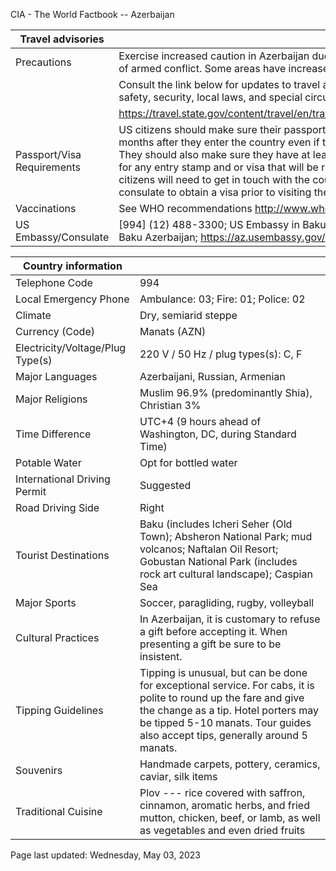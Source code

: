 CIA - The World Factbook -- Azerbaijan

| Travel advisories | |
| --- | --- |
| Precautions | Exercise increased caution in Azerbaijan due to terrorism concerns and areas of armed conflict. Some areas have increased risk. |
| | Consult the link below for updates to travel advisories and statements on safety, security, local laws, and special circumstances in this country. |
| | <https://travel.state.gov/content/travel/en/traveladvisories/traveladvisories.html> |
| Passport/Visa Requirements | US citizens should make sure their passport will not expire for at least 6 months after they enter the country even if they do not intend to stay that long. They should also make sure they have at least 1 blank page in their passport for any entry stamp and or visa that will be required. A visa is required. US citizens will need to get in touch with the country's embassy or nearest consulate to obtain a visa prior to visiting the country. |
| Vaccinations | See WHO recommendations  <http://www.who.int/> |
| US Embassy/Consulate | [994] (12) 488-3300; US Embassy in Baku, 111 Azadlig Avenue, AZ1007 Baku Azerbaijan; https://az.usembassy.gov/; BakuACS@state.gov |

| Country information |  |
| --- | --- |
| Telephone Code | 994 |
| Local Emergency Phone | Ambulance: 03; Fire: 01; Police: 02 |
| Climate | Dry, semiarid steppe |
| Currency (Code) | Manats (AZN) |
| Electricity/Voltage/Plug Type(s) | 220 V / 50 Hz / plug types(s): C, F |
| Major Languages | Azerbaijani, Russian, Armenian |
| Major Religions | Muslim 96.9% (predominantly Shia), Christian 3% |
| Time Difference | UTC+4 (9 hours ahead of Washington, DC, during Standard Time) |
| Potable Water | Opt for bottled water |
| International Driving Permit | Suggested |
| Road Driving Side | Right |
| Tourist Destinations | Baku (includes Icheri Seher (Old Town); Absheron National Park; mud volcanos; Naftalan Oil Resort; Gobustan National Park (includes rock art cultural landscape); Caspian Sea |
| Major Sports | Soccer, paragliding, rugby, volleyball |
| Cultural Practices | In Azerbaijan, it is customary to refuse a gift before accepting it. When presenting a gift be sure to be insistent. |
| Tipping Guidelines | Tipping is unusual, but can be done for exceptional service. For cabs, it is polite to round up the fare and give the change as a tip. Hotel porters may be tipped 5-10 manats. Tour guides also accept tips, generally around 5 manats. |
| Souvenirs | Handmade carpets, pottery, ceramics, caviar, silk items |
| Traditional Cuisine | Plov --- riсe covered with saffron, cinnamon, aromatic herbs, and fried mutton, chicken, beef, or lamb, as well as vegetables and even dried fruits |

Page last updated: Wednesday, May 03, 2023

